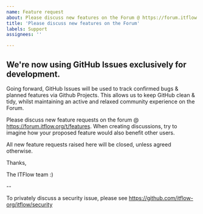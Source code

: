 ```yaml
---
name: Feature request
about: Please discuss new features on the Forum @ https://forum.itflow.org/t/features
title: 'Please discuss new features on the Forum'
labels: Support
assignees: ''

---
```


We're now using GitHub Issues exclusively for development.
-

Going forward, GitHub Issues will be used to track confirmed bugs & planned features via Github Projects. This allows us to keep GitHub clean & tidy, whilst maintaining an active and relaxed community experience on the Forum.

Please discuss new feature requests on the forum @ https://forum.itflow.org/t/features. When creating discussions, try to imagine how your proposed feature would also benefit other users.

All new feature requests raised here will be closed, unless agreed otherwise.

Thanks,

The ITFlow team :)

--

To privately discuss a security issue, please see https://github.com/itflow-org/itflow/security
